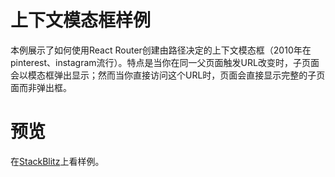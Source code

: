 # 上下文模态框样例
本例展示了如何使用React Router创建由路径决定的上下文模态框（2010年在pinterest、instagram流行）。特点是当你在同一父页面触发URL改变时，子页面会以模态框弹出显示；然而当你直接访问这个URL时，页面会直接显示完整的子页面而非弹出框。

# 预览
在[StackBlitz](https://stackblitz.com/edit/github-apdwnw?file=src/App.tsx)上看样例。